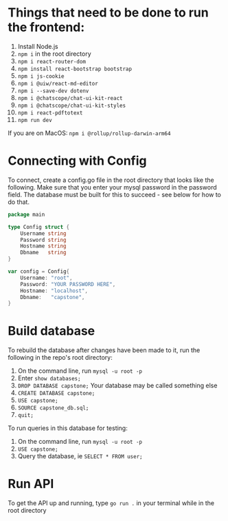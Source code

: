# Things that need to be done to run the frontend:  
1. Install Node.js  
2. `npm i` in the root directory  
3. `npm i react-router-dom `
4. `npm install react-bootstrap bootstrap`
5. `npm i js-cookie`
6. `npm i @uiw/react-md-editor`
7. `npm i --save-dev dotenv`
8. `npm i @chatscope/chat-ui-kit-react`
9. `npm i @chatscope/chat-ui-kit-styles`
10. `npm i react-pdftotext`
11. `npm run dev`

If you are on MacOS:
`npm i @rollup/rollup-darwin-arm64`

# Connecting with Config

To connect, create a config.go file in the root directory that looks like the following.
Make sure that you enter your mysql password in the password field.
The database must be built for this to succeed - see below for how to do that.

```go
package main

type Config struct {
	Username string
	Password string
	Hostname string
	Dbname   string
}

var config = Config{
	Username: "root",
	Password: "YOUR PASSWORD HERE",
	Hostname: "localhost",
	Dbname:   "capstone",
}
```

# Build database

To rebuild the database after changes have been made to it, run the following in the repo's root directory:

1. On the command line, run `mysql -u root -p`
2. Enter `show databases;`
3. `DROP DATABASE capstone;` Your database may be called something else
4. `CREATE DATABASE capstone;`
5. `USE capstone;`
6. `SOURCE capstone_db.sql;`
7. `quit;`

To run queries in this database for testing:
1. On the command line, run `mysql -u root -p`
2. `USE capstone;`
3. Query the database, ie `SELECT * FROM user;`

# Run API

To get the API up and running, type `go run .` in your terminal while in the root directory